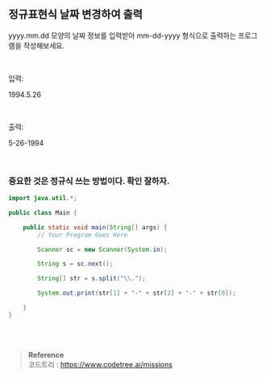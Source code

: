 ## 정규표현식 날짜 변경하여 출력

yyyy.mm.dd 모양의 날짜 정보를 입력받아 mm-dd-yyyy 형식으로 출력하는 프로그램을 작성해보세요.

<br/>

입력:

1994.5.26

<br/>

출력:

5-26-1994

<br/>

### 중요한 것은 정규식 쓰는 방법이다. 확인 잘하자.

```java
import java.util.*;

public class Main {

    public static void main(String[] args) {
        // Your Program Goes Here

		Scanner sc = new Scanner(System.in);

		String s = sc.next();

		String[] str = s.split("\\.");

		System.out.print(str[1] + "-" + str[2] + "-" + str[0]);

    }
}
```


<br/><br/>

>**Reference** 
> <br/>
코드트리 : https://www.codetree.ai/missions